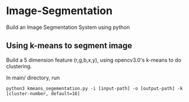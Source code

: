 # Image-Segmentation
Build an Image Segmentation System using python


## Using k-means to segment image
Build a 5 dimension feature (r,g,b,x,y), using opencv3.0's k-means to do clustering. 

In main/ directory, run

```
python3 kmeans_segementation.py -i [input-path] -o [output-path] -k [cluster-number, default=16]
```

